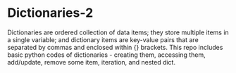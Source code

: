 # Dictionaries-2
Dictionaries are ordered collection of data items; they store multiple items in a single variable; and dictionary items are key-value pairs that are separated by commas and enclosed within {} brackets. This repo includes basic python codes of dictionaries - creating them, accessing them, add/update, remove some item, iteration, and nested dict.

